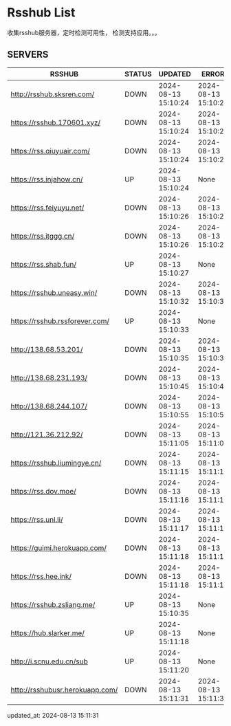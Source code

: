 # Rsshub List

收集rsshub服务器，定时检测可用性， 检测支持应用。。。


## SERVERS

|  RSSHUB   | STATUS  | UPDATED  | ERROR  | TWITTER |  
|  ----  | ----  | ----  | ----  | ---- |  
| http://rsshub.sksren.com/ | DOWN | 2024-08-13 15:10:24 | 2024-08-13 15:10:24 |  
| https://rsshub.170601.xyz/ | DOWN | 2024-08-13 15:10:24 | 2024-08-13 15:10:24 |  
| https://rss.qiuyuair.com/ | DOWN | 2024-08-13 15:10:24 | 2024-08-13 15:10:24 |  
| https://rss.injahow.cn/ | UP | 2024-08-13 15:10:24 | None ||  
| https://rss.feiyuyu.net/ | DOWN | 2024-08-13 15:10:26 | 2024-08-13 15:10:26 |  
| https://rss.itggg.cn/ | DOWN | 2024-08-13 15:10:26 | 2024-08-13 15:10:26 |  
| https://rss.shab.fun/ | UP | 2024-08-13 15:10:27 | None ||  
| https://rsshub.uneasy.win/ | DOWN | 2024-08-13 15:10:32 | 2024-08-13 15:10:32 |  
| https://rsshub.rssforever.com/ | UP | 2024-08-13 15:10:33 | None ||  
| http://138.68.53.201/ | DOWN | 2024-08-13 15:10:35 | 2024-08-13 15:10:35 |  
| http://138.68.231.193/ | DOWN | 2024-08-13 15:10:45 | 2024-08-13 15:10:45 |  
| http://138.68.244.107/ | DOWN | 2024-08-13 15:10:55 | 2024-08-13 15:10:55 |  
| http://121.36.212.92/ | DOWN | 2024-08-13 15:11:05 | 2024-08-13 15:11:05 |  
| https://rsshub.liumingye.cn/ | DOWN | 2024-08-13 15:11:15 | 2024-08-13 15:11:15 |  
| https://rss.dov.moe/ | DOWN | 2024-08-13 15:11:16 | 2024-08-13 15:11:16 |  
| https://rss.unl.li/ | DOWN | 2024-08-13 15:11:17 | 2024-08-13 15:11:17 |  
| https://guimi.herokuapp.com/ | DOWN | 2024-08-13 15:11:18 | 2024-08-13 15:11:18 |  
| https://rss.hee.ink/ | DOWN | 2024-08-13 15:11:18 | 2024-08-13 15:11:18 |  
| https://rsshub.zsliang.me/ | UP | 2024-08-13 15:10:35 | None |OK|  
| https://hub.slarker.me/ | UP | 2024-08-13 15:11:18 | None ||  
| http://i.scnu.edu.cn/sub | UP | 2024-08-13 15:11:20 | None ||  
| http://rsshubusr.herokuapp.com/ | DOWN | 2024-08-13 15:11:31 | 2024-08-13 15:11:31 |  
  

updated_at: 2024-08-13 15:11:31  
